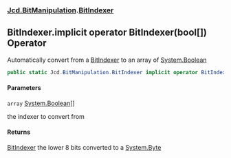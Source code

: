 ### [Jcd.BitManipulation](Jcd.BitManipulation.md 'Jcd.BitManipulation').[BitIndexer](Jcd.BitManipulation.BitIndexer.md 'Jcd.BitManipulation.BitIndexer')

## BitIndexer.implicit operator BitIndexer(bool[]) Operator

Automatically convert from a [BitIndexer](Jcd.BitManipulation.BitIndexer.md 'Jcd.BitManipulation.BitIndexer') to an array of [System.Boolean](https://docs.microsoft.com/en-us/dotnet/api/System.Boolean 'System.Boolean')

```csharp
public static Jcd.BitManipulation.BitIndexer implicit operator BitIndexer(bool[] array);
```
#### Parameters

<a name='Jcd.BitManipulation.BitIndexer.op_ImplicitJcd.BitManipulation.BitIndexer(bool[]).array'></a>

`array` [System.Boolean](https://docs.microsoft.com/en-us/dotnet/api/System.Boolean 'System.Boolean')[[]](https://docs.microsoft.com/en-us/dotnet/api/System.Array 'System.Array')

the indexer to convert from

#### Returns

[BitIndexer](Jcd.BitManipulation.BitIndexer.md 'Jcd.BitManipulation.BitIndexer')
the lower 8 bits converted to a [System.Byte](https://docs.microsoft.com/en-us/dotnet/api/System.Byte 'System.Byte')